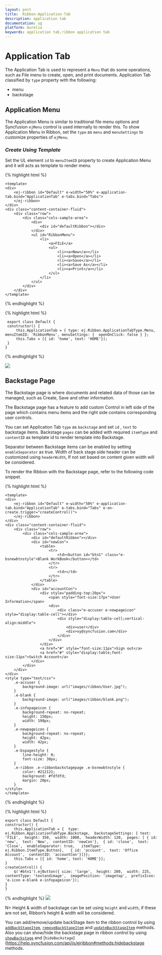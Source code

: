 ```yaml
---
layout: post
title:  Ribbon-Application-Tab
description: application tab
documentation: ug
platform: Aurelia
keywords: application tab,ribbon application tab
---
```


# Application Tab

The Application Tab is used to represent a `Menu` that do some operations, such as File menu to create, open, and print documents. Application Tab classified by `type` property with the following:

*  menu
*  backstage

## Application Menu

The Application Menu is similar to traditional file menu options and Syncfusion `ejMenu` control is used internally to render this. To show Application Menu in Ribbon, set the `type` as `menu` and `menuSettings` to customize properties of `ejMenu`.

### _Create Using Template_

Set the UL element `id` to `menuItemID` property to create Application Menu and it will acts as template to render menu.

{% highlight html %}

    <template>
    <div>
        <ej-ribbon id="Default" e-width="50%" e-application-tab.bind="ApplicationTab" e-tabs.bind="Tabs">
        </ej-ribbon>
    </div>
    <div class="content-container-fluid">
        <div class="row">
            <div class="cols-sample-area">
                <div>
                    <div id="defaultRibbon"></div>
                </div>
                <ul id="RibbonMenu">
                    <li>
                        <a>FILE</a>
                        <ul>
                            <li><a>New</a></li>
                            <li><a>Open</a></li>
                            <li><a>Save</a></li>
                            <li><a>Save As</a></li>
                            <li><a>Print</a></li>
                        </ul>
                    </li>
                </ul>
            </div>
        </div>
    </template>

{% endhighlight %}

{% highlight html %}

     export class Default {
     constructor() {
         this.ApplicationTab = { type: ej.Ribbon.ApplicationTabType.Menu, menuItemID: 'RibbonMenu', menuSettings: {  openOnClick: false } };
         this.Tabs = [{ id: 'home', text: 'HOME'}];
     }
    }
    
{% endhighlight %}

![](Application-Tab_images/Application-Tab_img1.png)

## Backstage Page

The Backstage page is where documents and related data of those can be managed, such as Create, Save and other information.

The Backstage page has a feature to add custom Control in left side of the page which contains menu items and the right side contains corresponding user controls. 

You can set Application Tab `type` as `backstage` and set `id` , `text` to backstage items. Backstage `pages` can be added with required `itemType` and `contentID` as template id to render template into Backstage. 

Separator between Backstage items can be enabled by setting `enableSeparator` as true. Width of back stage side header can be customized using `headerWidth`, If not set based on content given width will be considered.

To render the Ribbon with the Backstage page, refer to the following code snippet. 

{% highlight html %}
    
    <template>
    <div>
        <ej-ribbon id="Default" e-width="50%" e-application-tab.bind="ApplicationTab" e-tabs.bind="Tabs" e-on-create.trigger="createControl()">
        </ej-ribbon>
    </div>
    <div class="content-container-fluid">
        <div class="row">
            <div class="cols-sample-area">
                <div id="defaultRibbon"></div>
                <div id="newCon">
                    <table>
                        <tr>
                            <td><button id="btn1" class="e-bsnewbtnstyle">Blank WorkBook</button></td>
                        </tr>
                        <tr>
                            <td></td>
                        </tr>
                    </table>
                </div>
                <div id="accountCon">
                    <div style="padding-top:20px">
                        <span style="font-size:17px">User Information</span>
                        <div>
                            <div class="e-accuser e-newpageicon" style="display:table-cell"></div>
                            <div style="display:table-cell;vertical-align:middle">
                                <div>user</div>
                                <div>xy@syncfusion.com</div>
                            </div>
                        </div>
                    </div>
                    <a href="#" style="font-size:11px">Sign out</a>
                    <a href="#" style="display:table;font-size:11px">Switch Account</a>
                </div>
            </div>
        </div>
    </div>
    <style type="text/css">
        .e-accuser {
            background-image: url("images/ribbon/User.jpg");
        }
        .e-blank {
            background-image: url("images/ribbon/blank.png");
        }
        .e-infopageicon {
            background-repeat: no-repeat;
            height: 150px;
            width: 198px;
        }
        .e-newpageicon {
            background-repeat: no-repeat;
            height: 42px;
            width: 42px;
        }
        .e-bspagestyle {
            line-height: 0;
            font-size: 30px;
        }
        .e-ribbon .e-ribbonbackstagepage .e-bsnewbtnstyle {
            color: #212121;
            background: #fdfdfd;
            margin: 20px;
        }
    </style>
    </template>

{% endhighlight %}

{% highlight html %}

    export class Default {
    constructor() {
        this.ApplicationTab = {  type: ej.Ribbon.ApplicationTabType.Backstage,  backstageSettings: { text: 'FILE',  height: 350,  width: 1000,  headerWidth: 120,  pages: [ { id: 'new',  text: 'New',  contentID: 'newCon'},  { id: 'close',  text: 'Close',  enableSeparator: true,   itemType: ej.Ribbon.ItemType.Button},   { id: 'account',  text: 'Office Account',  contentID: 'accountCon'}]}};
        this.Tabs = [{ id: 'home', text: 'HOME'}];
    }
    createControl() {
        $('#btn1').ejButton({ size: 'large',  height: 200,  width: 225,  contentType: 'textandimage',  imagePosition: 'imagetop',  prefixIcon: 'e-icon e-blank e-infopageicon'});
    }
    }
    
{% endhighlight %}
![](Application-Tab_images/Application-Tab_img2.png)

N> Height & width of backstage can be set using `height` and `width`, if these are not set, Ribbon’s height & width will be considered.

You can add/remove/update backStage item to the ribbon control by using [`addBackStageItem`](https://help.syncfusion.com/api/js/ejribbon#methods:addbackstageitem), [`removeBackStageItem`](https://help.syncfusion.com/api/js/ejribbon#methods:removebackstageitem) and [`updateBackStageItem`](https://help.syncfusion.com/api/js/ejribbon#methods:updatebackstageitem) methods. Also you can show/hide the backstage page in ribbon control by using [`showBackstage`](https://help.syncfusion.com/api/js/ejribbon#methods:showbackstage) and [`hideBackstage`](https://help.syncfusion.com/api/js/ejribbon#methods:hidebackstage methods.
